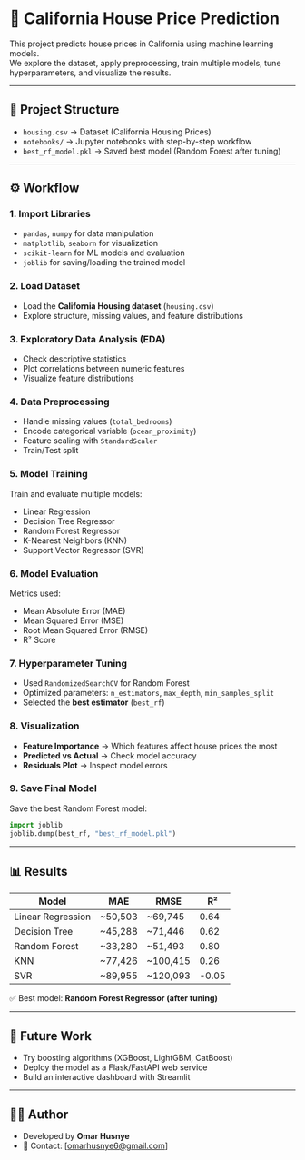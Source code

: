 # 🏡 California House Price Prediction

This project predicts house prices in California using machine learning models.  
We explore the dataset, apply preprocessing, train multiple models, tune hyperparameters, and visualize the results.

---

## 📂 Project Structure
- `housing.csv` → Dataset (California Housing Prices)
- `notebooks/` → Jupyter notebooks with step-by-step workflow
- `best_rf_model.pkl` → Saved best model (Random Forest after tuning)

---

## ⚙️ Workflow

### 1. Import Libraries
- `pandas`, `numpy` for data manipulation  
- `matplotlib`, `seaborn` for visualization  
- `scikit-learn` for ML models and evaluation  
- `joblib` for saving/loading the trained model  

### 2. Load Dataset
- Load the **California Housing dataset** (`housing.csv`)  
- Explore structure, missing values, and feature distributions  

### 3. Exploratory Data Analysis (EDA)
- Check descriptive statistics  
- Plot correlations between numeric features  
- Visualize feature distributions  

### 4. Data Preprocessing
- Handle missing values (`total_bedrooms`)  
- Encode categorical variable (`ocean_proximity`)  
- Feature scaling with `StandardScaler`  
- Train/Test split  

### 5. Model Training
Train and evaluate multiple models:
- Linear Regression  
- Decision Tree Regressor  
- Random Forest Regressor  
- K-Nearest Neighbors (KNN)  
- Support Vector Regressor (SVR)  

### 6. Model Evaluation
Metrics used:
- Mean Absolute Error (MAE)  
- Mean Squared Error (MSE)  
- Root Mean Squared Error (RMSE)  
- R² Score  

### 7. Hyperparameter Tuning
- Used `RandomizedSearchCV` for Random Forest  
- Optimized parameters: `n_estimators`, `max_depth`, `min_samples_split`  
- Selected the **best estimator** (`best_rf`)  

### 8. Visualization
- **Feature Importance** → Which features affect house prices the most  
- **Predicted vs Actual** → Check model accuracy  
- **Residuals Plot** → Inspect model errors  

### 9. Save Final Model
Save the best Random Forest model:
```python
import joblib
joblib.dump(best_rf, "best_rf_model.pkl")
```

---

## 📊 Results
| Model              | MAE     | RMSE    | R²   |
|--------------------|---------|---------|------|
| Linear Regression  | ~50,503 | ~69,745 | 0.64 |
| Decision Tree      | ~45,288 | ~71,446 | 0.62 |
| Random Forest      | ~33,280 | ~51,493 | 0.80 |
| KNN                | ~77,426 | ~100,415| 0.26 |
| SVR                | ~89,955 | ~120,093| -0.05 |

✅ Best model: **Random Forest Regressor (after tuning)**

---

## 🚀 Future Work
- Try boosting algorithms (XGBoost, LightGBM, CatBoost)  
- Deploy the model as a Flask/FastAPI web service  
- Build an interactive dashboard with Streamlit  

---

## 👨‍💻 Author
- Developed by **Omar Husnye**  
- 📧 Contact: [omarhusnye6@gmail.com]  
